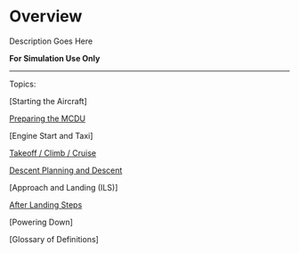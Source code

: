 # Overview

Description Goes Here

**For Simulation Use Only**

---

Topics:

[Starting the Aircraft]

[Preparing the MCDU](preparing-mcdu.md)

[Engine Start and Taxi]

[Takeoff / Climb / Cruise](takeoff-climb-cruise.md)

[Descent Planning and Descent](descent.md#descent-planning-and-descent)

[Approach and Landing (ILS)]

[After Landing Steps](after-landing-steps.md)

[Powering Down]

[Glossary of Definitions]
